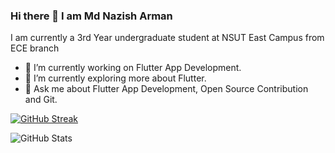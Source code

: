 ### Hi there 👋 I am Md Nazish Arman

I am currently a 3rd Year undergraduate student at NSUT East Campus from ECE branch

- 🔭 I’m currently working on Flutter App Development.
- 🌱 I’m currently exploring more about Flutter.
- 💬 Ask me about Flutter App Development, Open Source Contribution and Git.

[![GitHub Streak](http://github-readme-streak-stats.herokuapp.com?user=mdnazisharman2803&theme=dracula&date_format=j%20M%5B%20Y%5D)](https://git.io/streak-stats)

![GitHub Stats](https://github-readme-stats.vercel.app/api?username=mdnazisharman2803&theme=radical&show_icons=true)

